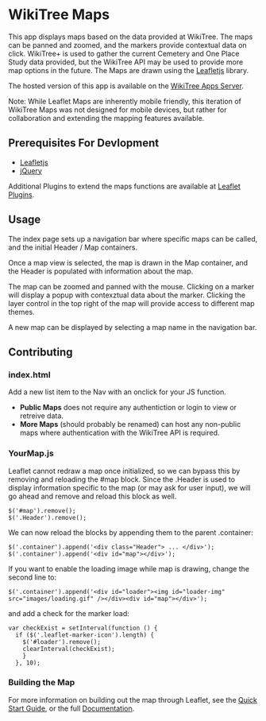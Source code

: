 # WikiTree Maps
This app displays maps based on the data provided at WikiTree. The maps can be panned and zoomed, and the markers provide contextual data on click. WikiTree+ is used to gather the current Cemetery and One Place Study data provided, but the WikiTree API may be used to provide more map options in the future. The Maps are drawn using the [Leafletjs](https://leafletjs.com/) library.

The hosted version of this app is available on the [WikiTree Apps Server](https://apps.wikitree.com/apps/harris5439/wikitree-maps/).

Note: While Leaflet Maps are inherently mobile friendly, this iteration of WikiTree Maps was not designed for mobile devices, but rather for collaboration and extending the mapping features available.

## Prerequisites For Devlopment
* [Leafletjs](https://leafletjs.com/)
* [jQuery](https://jquery.com/)

Additional Plugins to extend the maps functions are available at [Leaflet Plugins](https://leafletjs.com/plugins.html).

## Usage

The index page sets up a navigation bar where specific maps can be called, and the initial Header / Map containers.

Once a map view is selected, the map is drawn in the Map container, and the Header is populated with information about the map.

The map can be zoomed and panned with the mouse. Clicking on a marker will display a popup with contexztual data about the marker. Clicking the layer control in the top right of the map will provide access to different map themes.

A new map can be displayed by selecting a map name in the navigation bar. 

## Contributing
### index.html
Add a new list item to the Nav with an onclick for your JS function.

* __Public Maps__ does not require any authentiction or login to view or retreive data.
* __More Maps__ (should probably be renamed) can host any non-public  maps where authentication with the WikiTree API is required.

### YourMap.js
Leaflet cannot redraw a map once initialized, so we can bypass this by removing and reloading the #map block. Since the .Header is used to display information specific to the map (or may ask for user input), we will go ahead and remove and reload this block as well.
```
$('#map').remove();
$('.Header').remove();
```
We can now reload the blocks by appending them to the parent .container:
```
$('.container').append('<div class="Header"> ... </div>');
$('.container').append('<div id="map"></div>');
```
If you want to enable the loading image while map is drawing, change the second line to:
```
$('.container').append('<div id="loader"><img id="loader-img" src="images/loading.gif" /></div><div id="map"></div>');
```
and add a check for the marker load:
```
var checkExist = setInterval(function () {
  if ($('.leaflet-marker-icon').length) {
    $('#loader').remove();
    clearInterval(checkExist);
    }
  }, 10);
```
### Building the Map
For more information on building out the map through Leaflet, see the [Quick Start Guide](https://leafletjs.com/examples/quick-start/), or the full [Documentation](https://leafletjs.com/reference.html).
